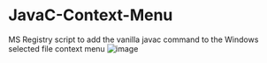 # JavaC-Context-Menu
MS Registry script to add the vanilla javac command to the Windows selected file context menu
![image](https://user-images.githubusercontent.com/84064518/118848681-5891d900-b8a5-11eb-95f1-7b919780376d.png)
